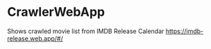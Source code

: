 # CrawlerWebApp
Shows crawled movie list from IMDB Release Calendar
https://imdb-release.web.app/#/
